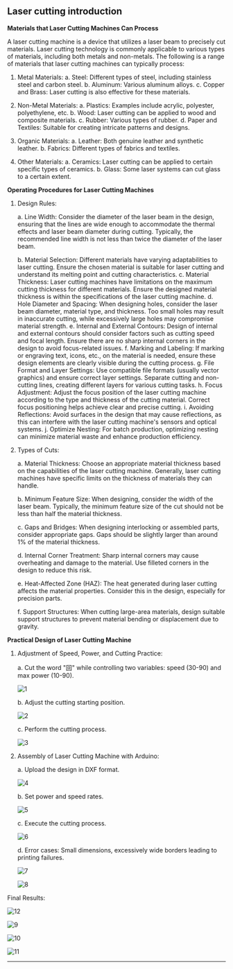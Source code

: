 
## Laser cutting introduction

**Materials that Laser Cutting Machines Can Process**

A laser cutting machine is a device that utilizes a laser beam to precisely cut materials. Laser cutting technology is commonly applicable to various types of materials, including both metals and non-metals. The following is a range of materials that laser cutting machines can typically process:

1. Metal Materials:
    a. Steel: Different types of steel, including stainless steel and carbon steel.
    b. Aluminum: Various aluminum alloys.
    c. Copper and Brass: Laser cutting is also effective for these materials.

2. Non-Metal Materials:
    a. Plastics: Examples include acrylic, polyester, polyethylene, etc.
    b. Wood: Laser cutting can be applied to wood and composite materials.
    c. Rubber: Various types of rubber.
    d. Paper and Textiles: Suitable for creating intricate patterns and designs.

3. Organic Materials:
    a. Leather: Both genuine leather and synthetic leather.
    b. Fabrics: Different types of fabrics and textiles.

4. Other Materials:
    a. Ceramics: Laser cutting can be applied to certain specific types of ceramics.
    b. Glass: Some laser systems can cut glass to a certain extent.

**Operating Procedures for Laser Cutting Machines**

1. Design Rules:

    a. Line Width: Consider the diameter of the laser beam in the design, ensuring that the lines are wide enough to accommodate the thermal effects and laser beam diameter during cutting. Typically, the recommended line width is not less than twice the diameter of the laser beam.

    b. Material Selection: Different materials have varying adaptabilities to laser cutting. Ensure the chosen material is suitable for laser cutting and understand its melting point and cutting characteristics.
    c. Material Thickness: Laser cutting machines have limitations on the maximum cutting thickness for different materials. Ensure the designed material thickness is within the specifications of the laser cutting machine.
    d. Hole Diameter and Spacing: When designing holes, consider the laser beam diameter, material type, and thickness. Too small holes may result in inaccurate cutting, while excessively large holes may compromise material strength.
    e. Internal and External Contours: Design of internal and external contours should consider factors such as cutting speed and focal length. Ensure there are no sharp internal corners in the design to avoid focus-related issues.
    f. Marking and Labeling: If marking or engraving text, icons, etc., on the material is needed, ensure these design elements are clearly visible during the cutting process.
    g. File Format and Layer Settings: Use compatible file formats (usually vector graphics) and ensure correct layer settings. Separate cutting and non-cutting lines, creating different layers for various cutting tasks.
    h. Focus Adjustment: Adjust the focus position of the laser cutting machine according to the type and thickness of the cutting material. Correct focus positioning helps achieve clear and precise cutting.
    i. Avoiding Reflections: Avoid surfaces in the design that may cause reflections, as this can interfere with the laser cutting machine's sensors and optical systems.
    j. Optimize Nesting: For batch production, optimizing nesting can minimize material waste and enhance production efficiency.

2. Types of Cuts:

    a. Material Thickness: Choose an appropriate material thickness based on the capabilities of the laser cutting machine. Generally, laser cutting machines have specific limits on the thickness of materials they can handle.

    b. Minimum Feature Size: When designing, consider the width of the laser beam. Typically, the minimum feature size of the cut should not be less than half the material thickness.
    
    c. Gaps and Bridges: When designing interlocking or assembled parts, consider appropriate gaps. Gaps should be slightly larger than around 1% of the material thickness.
    
    d. Internal Corner Treatment: Sharp internal corners may cause overheating and damage to the material. Use filleted corners in the design to reduce this risk.
    
    e. Heat-Affected Zone (HAZ): The heat generated during laser cutting affects the material properties. Consider this in the design, especially for precision parts.
    
    f. Support Structures: When cutting large-area materials, design suitable support structures to prevent material bending or displacement due to gravity.

**Practical Design of Laser Cutting Machine**

1. Adjustment of Speed, Power, and Cutting Practice:
    
    a. Cut the word "回" while controlling two variables: speed (30-90) and max power (10-90).
   
   ![1](./img/1.jpeg)

    b. Adjust the cutting starting position.
   
   ![2](./img/2.jpeg)

    c. Perform the cutting process.

    ![3](./img/3.jpeg)

2. Assembly of Laser Cutting Machine with Arduino:
    
    a. Upload the design in DXF format.

    ![4](./img/4.jpeg)

    b. Set power and speed rates.

    ![5](./img/5.jpeg)

    c. Execute the cutting process.

    ![6](./img/6.jpeg)

    d. Error cases: Small dimensions, excessively wide borders leading to printing failures.

    ![7](./img/7.jpeg)

    ![8](./img/8.jpeg)

Final Results:

![12](./img/12.jpeg)

![9](./img/9.jpeg)

![10](./img/10.jpeg)

![11](./img/11.jpeg)

------
